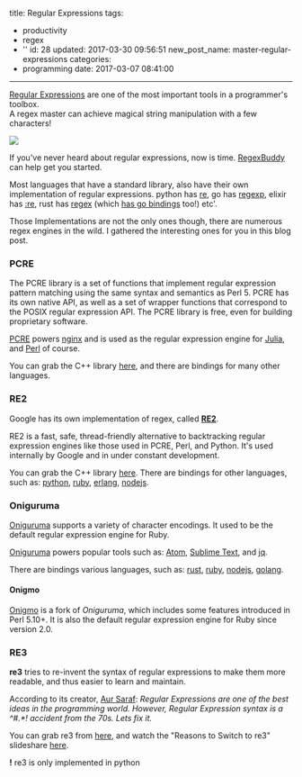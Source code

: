 title: Regular Expressions
tags:
  - productivity
  - regex
  - ''
id: 28
updated: 2017-03-30 09:56:51
new_post_name: master-regular-expressions
categories:
  - programming
date: 2017-03-07 08:41:00
---


[Regular Expressions](https://en.wikipedia.org/wiki/Regular_expression) are one of the most important tools in a programmer's toolbox.  
A regex master can achieve magical string manipulation with a few characters!

![](https://imgs.xkcd.com/comics/regular_expressions.png)

If you've never heard about regular expressions, now is time. [RegexBuddy](https://www.regexbuddy.com/regex.html) can help get you started.

Most languages that have a standard library, also have their own implementation of regular expressions. python has [re](http://pymotw.com/2/re/), go has [regexp](https://golang.org/pkg/regexp/), elixir has [:re](https://hexdocs.pm/elixir/Regex.html), rust has [regex](https://doc.rust-lang.org/regex) (which [has go bindings](https://github.com/BurntSushi/rure-go) too!) etc'.

Those Implementations are not the only ones though, there are numerous regex engines in the wild. I gathered the interesting ones for you in this blog post.

<!-- more -->

### PCRE

The PCRE library is a set of functions that implement regular expression pattern matching using the same syntax and semantics as Perl 5. PCRE has its own native API, as well as a set of wrapper functions that correspond to the POSIX regular expression API. The PCRE library is free, even for building proprietary software.

[PCRE](http://www.pcre.org/) powers [nginx](https://nginx.org) and is used as the regular expression engine for [Julia](http://julialang.org/), and [Perl](https://en.wikipedia.org/wiki/Perl) of course.

You can grab the C++ library [here](http://www.pcre.org/), and there are bindings for many other languages.

### RE2

Google has its own implementation of regex, called **[RE2](https://github.com/google/re2)**.

RE2 is a fast, safe, thread-friendly alternative to backtracking regular expression engines like those used in PCRE, Perl, and Python. It's used internally by Google and in under constant development.

You can grab the C++ library [here](https://github.com/google/re2). There are bindings for other languages, such as: [python](https://github.com/facebook/pyre2), [ruby](https://github.com/mudge/re2/), [erlang](https://github.com/tuncer/re2/), [nodejs](https://github.com/uhop/node-re2).

### Oniguruma

[Oniguruma](https://github.com/kkos/oniguruma) supports a variety of character encodings. It used to be the default regular expression engine for Ruby.

[Oniguruma](https://github.com/kkos/oniguruma) powers popular tools such as: [Atom](https://atom.io/), [Sublime Text](https://www.sublimetext.com/), and [jq](https://stedolan.github.io/jq/).

There are bindings various languages, such as: [rust](https://github.com/defuz/oniguruma), [ruby](https://github.com/geoffgarside/oniguruma), [nodejs](https://github.com/atom/node-oniguruma), [golang](https://github.com/moovweb/rubex).

#### Onigmo

[Onigmo](https://github.com/k-takata/Onigmo) is a fork of *Oniguruma*, which includes some features introduced in Perl 5.10+. It is also the default regular expression engine for Ruby since version 2.0.

### RE3

**re3** tries to re-invent the syntax of regular expressions to make them more readable, and thus easier to learn and maintain.

According to its creator, [Aur Saraf](https://github.com/SonOfLilit): *Regular Expressions are one of the best ideas in the programming world. However, Regular Expression syntax is a ^#.\*! accident from the 70s. Lets fix it.*

You can grab re3 from [here](https://github.com/SonOfLilit/re2), and watch the "Reasons to Switch to re3" slideshare [here](https://www.slideshare.net/AurSaraf/re3-modern-regex-syntax-with-a-focus-on-adoption).


**!** re3 is only implemented in python



